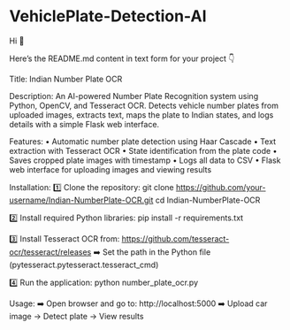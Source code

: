 # VehiclePlate-Detection-AI
Hi 👋

Here’s the README.md content in text form for your project 👇

Title: Indian Number Plate OCR

Description:
An AI-powered Number Plate Recognition system using Python, OpenCV, and Tesseract OCR. Detects vehicle number plates from uploaded images, extracts text, maps the plate to Indian states, and logs details with a simple Flask web interface.

Features:
• Automatic number plate detection using Haar Cascade
• Text extraction with Tesseract OCR
• State identification from the plate code
• Saves cropped plate images with timestamp
• Logs all data to CSV
• Flask web interface for uploading images and viewing results

Installation:
1️⃣ Clone the repository:
git clone https://github.com/your-username/Indian-NumberPlate-OCR.git
cd Indian-NumberPlate-OCR

2️⃣ Install required Python libraries:
pip install -r requirements.txt

3️⃣ Install Tesseract OCR from:
https://github.com/tesseract-ocr/tesseract/releases
➡️ Set the path in the Python file (pytesseract.pytesseract.tesseract_cmd)

4️⃣ Run the application:
python number_plate_ocr.py

Usage:
➡️ Open browser and go to: http://localhost:5000
➡️ Upload car image → Detect plate → View results
